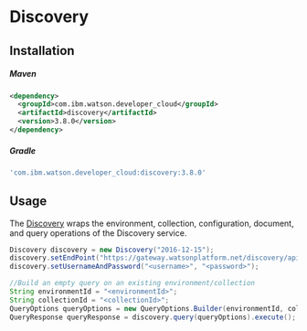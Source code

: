 # Discovery

## Installation

##### Maven
```xml
<dependency>
  <groupId>com.ibm.watson.developer_cloud</groupId>
  <artifactId>discovery</artifactId>
  <version>3.8.0</version>
</dependency>
```

##### Gradle
```gradle
'com.ibm.watson.developer_cloud:discovery:3.8.0'
```

## Usage
The [Discovery][discovery] wraps the environment, collection, configuration, document, and query operations of the Discovery service.

```java
Discovery discovery = new Discovery("2016-12-15");
discovery.setEndPoint("https://gateway.watsonplatform.net/discovery/api/");
discovery.setUsernameAndPassword("<username>", "<password>");

//Build an empty query on an existing environment/collection
String environmentId = "<environmentId>";
String collectionId = "<collectionId>";
QueryOptions queryOptions = new QueryOptions.Builder(environmentId, collectionId).build();
QueryResponse queryResponse = discovery.query(queryOptions).execute();
```

[discovery]: http://www.ibm.com/watson/developercloud/doc/discovery/
